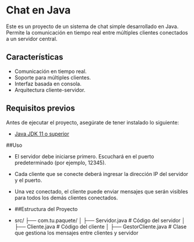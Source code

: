 # Chat en Java

Este es un proyecto de un sistema de chat simple desarrollado en Java. Permite la comunicación en tiempo real entre múltiples clientes conectados a un servidor central.

## Características

- Comunicación en tiempo real.
- Soporte para múltiples clientes.
- Interfaz basada en consola.
- Arquitectura cliente-servidor.

## Requisitos previos

Antes de ejecutar el proyecto, asegúrate de tener instalado lo siguiente:

- [Java JDK 11 o superior](https://www.oracle.com/java/technologies/javase-jdk11-downloads.html)
  
##Uso

- El servidor debe iniciarse primero. Escuchará en el puerto predeterminado (por ejemplo, 12345).
- Cada cliente que se conecte deberá ingresar la dirección IP del servidor y el puerto.
- Una vez conectado, el cliente puede enviar mensajes que serán visibles para todos los demás clientes conectados.

- ##Estructura del Proyecto

- src/
├── com.tu.paquete/
│   ├── Servidor.java           # Código del servidor
│   ├── Cliente.java            # Código del cliente
│   ├── GestorCliente.java      # Clase que gestiona los mensajes entre clientes y servidor


